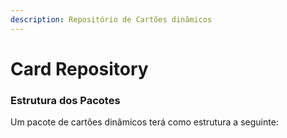 ```yaml
---
description: Repositório de Cartões dinâmicos
---
```


# Card Repository

### Estrutura dos Pacotes

Um pacote de cartões dinâmicos terá como estrutura a seguinte:



